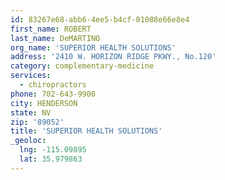 ```yaml
---
id: 83267e68-abb6-4ee5-b4cf-01088e66e8e4
first_name: ROBERT
last_name: DeMARTINO
org_name: 'SUPERIOR HEALTH SOLUTIONS'
address: '2410 W. HORIZON RIDGE PKWY., No.120'
category: complementary-medicine
services:
  - chiropractors
phone: 702-643-9900
city: HENDERSON
state: NV
zip: '89052'
title: 'SUPERIOR HEALTH SOLUTIONS'
_geoloc:
  lng: -115.09895
  lat: 35.979863
---
```

